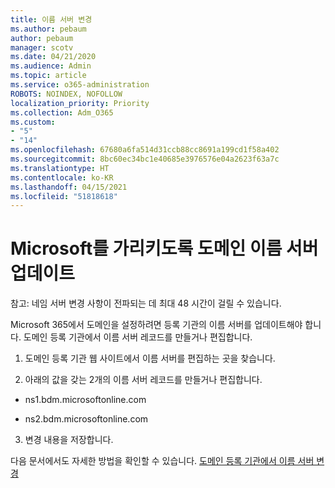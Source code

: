 ```yaml
---
title: 이름 서버 변경
ms.author: pebaum
author: pebaum
manager: scotv
ms.date: 04/21/2020
ms.audience: Admin
ms.topic: article
ms.service: o365-administration
ROBOTS: NOINDEX, NOFOLLOW
localization_priority: Priority
ms.collection: Adm_O365
ms.custom:
- "5"
- "14"
ms.openlocfilehash: 67680a6fa514d31ccb88cc8691a199cd1f58a402
ms.sourcegitcommit: 8bc60ec34bc1e40685e3976576e04a2623f63a7c
ms.translationtype: HT
ms.contentlocale: ko-KR
ms.lasthandoff: 04/15/2021
ms.locfileid: "51818618"
---
```

# <a name="update-your-domain-nameservers-to-point-to-microsoft"></a>Microsoft를 가리키도록 도메인 이름 서버 업데이트

참고: 네임 서버 변경 사항이 전파되는 데 최대 48 시간이 걸릴 수 있습니다.
  
Microsoft 365에서 도메인을 설정하려면 등록 기관의 이름 서버를 업데이트해야 합니다. 도메인 등록 기관에서 이름 서버 레코드를 만들거나 편집합니다.
  
1. 도메인 등록 기관 웹 사이트에서 이름 서버를 편집하는 곳을 찾습니다.
  
2. 아래의 값을 갖는 2개의 이름 서버 레코드를 만들거나 편집합니다.

  - ns1.bdm.microsoftonline.com

  - ns2.bdm.microsoftonline.com

3. 변경 내용을 저장합니다.

다음 문서에서도 자세한 방법을 확인할 수 있습니다. [도메인 등록 기관에서 이름 서버 변경](https://docs.microsoft.com/microsoft-365/admin/get-help-with-domains/change-nameservers-at-any-domain-registrar)
  